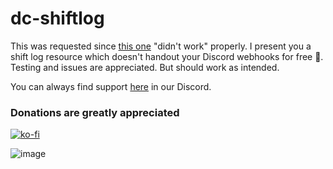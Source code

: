 # dc-shiftlog

This was requested since [this one](https://github.com/Re2team/qb-shiftlog) "didn't work" properly.
I present you a shift log resource which doesn't handout your Discord webhooks for free 🥳. Testing and issues are appreciated.
But should work as intended.

You can always find support [here](https://discord.gg/SqRsSsSskg) in our Discord.
### Donations are **greatly** appreciated
[![ko-fi](https://ko-fi.com/img/githubbutton_sm.svg)](https://ko-fi.com/N4N4BE29E)

![image](https://cdn.discordapp.com/attachments/967850345306914826/975145900353679360/unknown.png)
